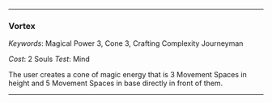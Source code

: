 ___

### Vortex

*Keywords*: Magical Power 3, Cone 3, Crafting Complexity Journeyman

*Cost*: 2 Souls
*Test*: Mind

The user creates a cone of magic energy that is 3 Movement Spaces in height and 5 Movement Spaces in base directly in front of them.

___